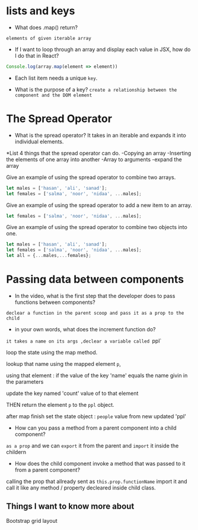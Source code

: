 # lists and keys

* What does .map() return? 

`elements of given iterable array`

* If I want to loop through an array and display each value in JSX, how do I do that in React?

```js
Console.log(array.map(element => element))

```
* Each list item needs a unique `key`.

* What is the purpose of a key? 
`create a relationship between the component and the DOM element`

# The Spread Operator

* What is the spread operator?
It takes in an iterable and expands it into individual elements.

*List 4 things that the spread operator can do.
-Copying an array
-Inserting the elements of one array into another
-Array to arguments
-expand the array 

Give an example of using the spread operator to combine two arrays.

```js
let males = ['hasan', 'ali', 'sanad'];
let females = ['salma', 'noor', 'nidaa', ...males];
```

Give an example of using the spread operator to add a new item to an array.

```js
let females = ['salma', 'noor', 'nidaa', ...males];
```
Give an example of using the spread operator to combine two objects into one.

```js
let males = ['hasan', 'ali', 'sanad'];
let females = ['salma', 'noor', 'nidaa', ...males];
let all = {...males,...females};
```

# Passing data between components

* In the video, what is the first step that the developer does to pass functions between components?

`declear a function in the parent scoop and pass it as a prop to the child`

* in your own words, what does the increment function do?

`it takes a name on its args ,declear a variable called `ppl`

loop the state using the map method. 

lookup that name using the mapped element ` p `, 

using that element : if the value of the key 'name' equals the name givin in the parameters 

update the key named 'count' value of to that element 

THEN return the element `p` to the `ppl` object.

after map finish set the state object : `people` value from new updated 'ppl'

* How can you pass a method from a parent component into a child component?

`as a prop` and we can `export` it from the parent and `import` it inside the childern 

* How does the child component invoke a method that was passed to it from a parent component?

calling the prop that allready sent as `this.prop.functionName`
import it and call it like any method / property decleared inside child class. 

## Things I want to know more about
Bootstrap grid layout 


